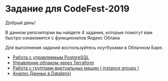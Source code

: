 # Задание для CodeFest-2019

Добрый день!

В данном репозитории вы найдете 4 задания, которые помогут вам быстро ознакомится с функционалов Яндекс Облака

Для выполнения заданий воспользуйтесь ноутбуками в Облачном Баре.


* [Работа с управляемым  PostgreSQL](01/)
* [Управление облаком через Terraform](02/)
* [Работа с группами виртуальных машин ( instance groups )](03/)
* [Анализ Данных в Datalens)](04/)
